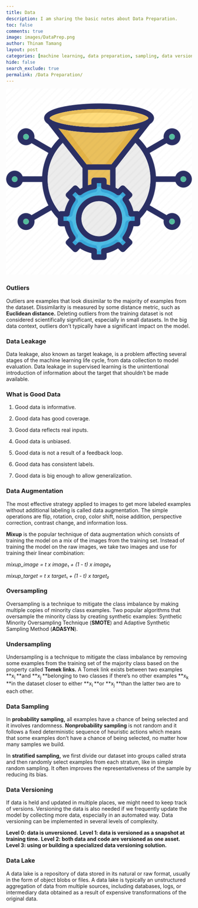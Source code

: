 ```yaml
---
title: Data
description: I am sharing the basic notes about Data Preparation. 
toc: false
comments: true
image: images/DataPrep.png
author: Thinam Tamang
layout: post
categories: [machine learning, data preparation, sampling, data versioning]
hide: false
search_exclude: true
permalink: /Data Preparation/
---
```


![Image](https://github.com/ThinamXx/thinam.ai/blob/master/images/DataPrep.png?raw=true)

### **Outliers**

Outliers are examples that look dissimilar to the majority of examples from the dataset. Dissimilarity is measured by some distance metric, such as **Euclidean distance.** Deleting outliers from the training dataset is not considered scientifically significant, especially in small datasets. In the big data context, outliers don’t typically have a significant impact on the model.

### **Data Leakage**

Data leakage, also known as target leakage, is a problem affecting several stages of the machine learning life cycle, from data collection to model evaluation. Data leakage in supervised learning is the unintentional introduction of information about the target that shouldn’t be made available.

### **What is Good Data**

1.  Good data is informative.
2.  Good data has good coverage.
3.  Good data reflects real inputs.
4.  Good data is unbiased.
5.  Good data is not a result of a feedback loop.

6.  Good data has consistent labels.

7.  Good data is big enough to allow generalization.

### **Data Augmentation**

The most effective strategy applied to images to get more labeled examples without additional labeling is called data augmentation. The simple operations are flip, rotation, crop, color shift, noise addition, perspective correction, contrast change, and information loss.

**Mixup** is the popular technique of data augmentation which consists of training the model on a mix of the images from the training set. Instead of training the model on the raw images, we take two images and use for training their linear combination:

*mixup_image = t x image*₁ *+ (1 - t) x image₂*

*mixup_target = t x target*₁ *+ (1 - t) x target₂*

### **Oversampling**

Oversampling is a technique to mitigate the class imbalance by making multiple copies of minority class examples. Two popular algorithms that oversample the minority class by creating synthetic examples: Synthetic Minority Oversampling Technique (**SMOTE**) and Adaptive Synthetic Sampling Method (**ADASYN**).

### **Undersampling**

Undersampling is a technique to mitigate the class imbalance by removing some examples from the training set of the majority class based on the property called **Tomek links.** A Tomek link exists between two examples **x<sub>i </sub>**and **x<sub>j </sub>**belonging to two classes if there’s no other examples **x<sub>k </sub>**in the dataset closer to either **x<sub>i </sub>**or **x<sub>j </sub>**than the latter two are to each other.

### **Data Sampling**

In **probability sampling,** all examples have a chance of being selected and it involves randomness. **Nonprobability sampling** is not random and it follows a fixed deterministic sequence of heuristic actions which means that some examples don’t have a chance of being selected, no matter how many samples we build.

In **stratified sampling,** we first divide our dataset into groups called strata and then randomly select examples from each stratum, like in simple random sampling. It often improves the representativeness of the sample by reducing its bias.

### **Data Versioning**

If data is held and updated in multiple places, we might need to keep track of versions. Versioning the data is also needed if we frequently update the model by collecting more data, especially in an automated way. Data versioning can be implemented in several levels of complexity.

**Level 0: data is unversioned.**
**Level 1: data is versioned as a snapshot at training time.**
**Level 2: both data and code are versioned as one asset.**
**Level 3: using or building a specialized data versioning solution.**

### **Data Lake**

A data lake is a repository of data stored in its natural or raw format, usually in the form of object blobs or files. A data lake is typically an unstructured aggregation of data from multiple sources, including databases, logs, or intermediary data obtained as a result of expensive transformations of the original data.
